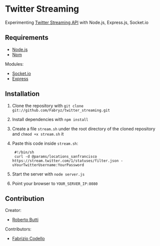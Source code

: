 Twitter Streaming
======

Experimenting [Twitter Streaming API](https://dev.twitter.com/docs/streaming-api/methods) with Node.js, Express.js, Socket.io

Requirements
------------

* [Node.js](http://nodejs.org/)
* [Npm](http://npmjs.org/)

Modules:

* [Socket.io](http://socket.io/)
* [Express](http://expressjs.com/)

Installation
----------

1. Clone the repository with ``git clone git://github.com/Fabryz/twitter_streaming.git``
2. Install dependencies with ``npm install``
3. Create a file ``stream.sh`` under the root directory of the cloned repository and ``chmod +x stream.sh`` it
4. Paste this code inside ``stream.sh``:

        #!/bin/sh
        curl -d @params/locations_sanfrancisco https://stream.twitter.com/1/statuses/filter.json -uYourTwitterUsername:YourPassword

5. Start the server with ``node server.js``
6. Point your browser to ``YOUR_SERVER_IP:8080``

Contribution
-------

Creator:

* [Roberto Butti](https://github.com/roberto-butti)

Contributors:

* [Fabrizio Codello](https://github.com/Fabryz)
